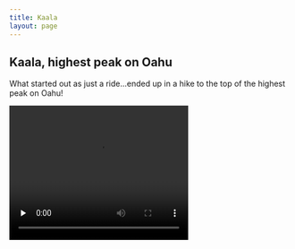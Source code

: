 ```yaml
---
title: Kaala
layout: page
---
```


## Kaala, highest peak on Oahu

What started out as just a ride...ended up in a hike to the top of the highest peak on Oahu!   

   <video width="320" height="240" controls
  source src="../images/ChinaCliffs1.MOV" type="video/mp4" autoplay="false" preload="none">
  

</video>


